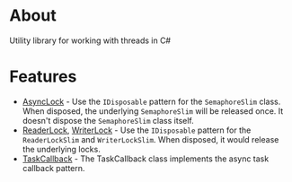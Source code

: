 # About

Utility library for working with threads in C#

# Features

* [AsyncLock](./AsyncLock.cs) - Use the `IDisposable` pattern for the `SemaphoreSlim` class. When disposed, the
  underlying `SemaphoreSlim` will be released once. It doesn't dispose the `SemaphoreSlim` class itself.
* [ReaderLock](./ReaderLock.cs), [WriterLock](./WriterLock.cs) - Use the `IDisposable` pattern for the `ReaderLockSlim`
  and `WriterLockSlim`. When disposed, it would release the underlying locks.
* [TaskCallback](./TaskCallback.cs) - The TaskCallback class implements the async task callback pattern. 